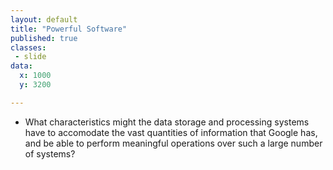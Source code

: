 ```yaml
---
layout: default
title: "Powerful Software"
published: true
classes:
 - slide
data:
  x: 1000
  y: 3200

---
```


* What characteristics might the data storage and processing systems have to accomodate the vast quantities of information that Google has, and be able to perform meaningful operations over such a large number of systems?
